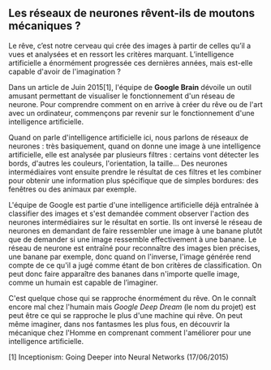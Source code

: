 ## Les réseaux de neurones rêvent-ils de moutons mécaniques ?

Le rêve, c’est notre cerveau qui crée des images à partir de celles qu’il a vues et analysées et en ressort les critères marquant. L’intelligence artificielle a énormément progressée ces dernières années, mais est-elle capable d'avoir de l'imagination ?

Dans un article de Juin 2015[1], l'équipe de **Google Brain** dévoile un outil amusant permettant de visualiser le fonctionnement d'un réseau de neurone. Pour comprendre comment on en arrive à créer du rêve ou de l'art avec un ordinateur, commençons par revenir sur le fonctionnement d'une intelligence artificielle.

Quand on parle d'intelligence artificielle ici, nous parlons de réseaux de neurones : très basiquement, quand on donne une image à une intelligence artificielle, elle est analysée par plusieurs filtres : certains vont détecter les bords, d'autres les couleurs, l'orientation, la taille... Des neurones intermédiaires vont ensuite prendre le résultat de ces filtres et les combiner pour obtenir une information plus spécifique que de simples bordures: des fenêtres ou des animaux par exemple.

L'équipe de Google est partie d'une intelligence artificielle déjà entraînée à classifier des images et s'est demandée comment observer l'action des neurones intermédiaires sur le résultat en sortie. Ils ont inversé le réseau de neurones en demandant de faire ressembler une image à une banane plutôt que de demander si une image ressemble effectivement à une banane. Le réseau de neurone est entraîné pour reconnaître des images bien précises, une banane par exemple, donc quand on l'inverse, l'image générée rend compte de ce qu'il a jugé comme étant de bon critères de classification. On peut donc faire apparaître des bananes dans n'importe quelle image, comme un humain est capable de l’imaginer.

C'est quelque chose qui se rapproche énormément du rêve. On le connaît encore mal chez l'humain mais *Google Deep Dream* (le nom du projet) est peut être ce qui se rapproche le plus d'une machine qui rêve. On peut même imaginer, dans nos fantasmes les plus fous, en découvrir la mécanique chez l'Homme en comprenant comment l'améliorer pour une intelligence artificielle.

[1] Inceptionism: Going Deeper into Neural Networks (17/06/2015)
